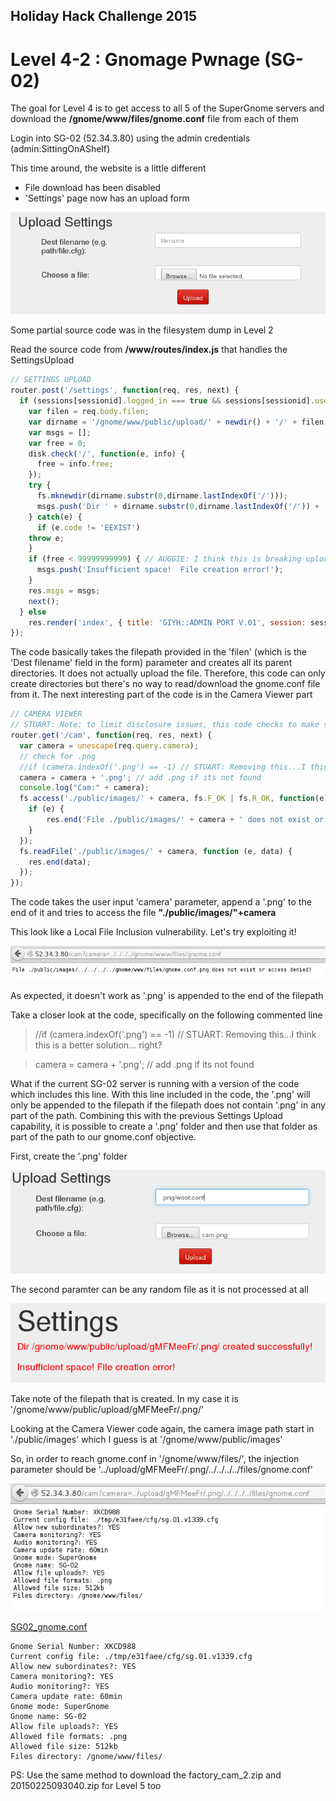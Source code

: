 ## Holiday Hack Challenge 2015
# Level 4-2 : Gnomage Pwnage (SG-02)

The goal for Level 4 is to get access to all 5 of the SuperGnome servers and download the **/gnome/www/files/gnome.conf** file from each of them

Login into SG-02 (52.34.3.80) using the admin credentials (admin:SittingOnAShelf)

This time around, the website is a little different
- File download has been disabled
- 'Settings' page now has an upload form

![01](img/01.png)

Some partial source code was in the filesystem dump in Level 2

Read the source code from **/www/routes/index.js** that handles the SettingsUpload

```js
// SETTINGS UPLOAD
router.post('/settings', function(req, res, next) {
  if (sessions[sessionid].logged_in === true && sessions[sessionid].user_level > 99) { // AUGGIE: settings upload allowed for admins (admins are 100, currently)
    var filen = req.body.filen;
    var dirname = '/gnome/www/public/upload/' + newdir() + '/' + filen;
    var msgs = [];
    var free = 0;
    disk.check('/', function(e, info) {
      free = info.free;
    });
    try {
      fs.mknewdir(dirname.substr(0,dirname.lastIndexOf('/')));
      msgs.push('Dir ' + dirname.substr(0,dirname.lastIndexOf('/')) + '/ created successfully!');
    } catch(e) {
      if (e.code != 'EEXIST')
	throw e;
    }
    if (free < 99999999999) { // AUGGIE: I think this is breaking uploads?  Stuart why did you set this so high?
      msgs.push('Insufficient space!  File creation error!');
    }
    res.msgs = msgs;
    next();
  } else
    res.render('index', { title: 'GIYH::ADMIN PORT V.01', session: sessions[sessionid], res: res });
});
```

The code basically takes the filepath provided in the 'filen' (which is the 'Dest filename' field in the form) parameter and creates all its parent directories. It does not actually upload the file. Therefore, this code can only create directories but there's no way to read/download the gnome.conf file from it.
The next interesting part of the code is in the Camera Viewer part

```js
// CAMERA VIEWER
// STUART: Note: to limit disclosure issues, this code checks to make sure the user asked for a .png file
router.get('/cam', function(req, res, next) {
  var camera = unescape(req.query.camera);
  // check for .png
  //if (camera.indexOf('.png') == -1) // STUART: Removing this...I think this is a better solution... right?
  camera = camera + '.png'; // add .png if its not found
  console.log("Cam:" + camera);
  fs.access('./public/images/' + camera, fs.F_OK | fs.R_OK, function(e) {
    if (e) {
	    res.end('File ./public/images/' + camera + ' does not exist or access denied!');
    }
  });
  fs.readFile('./public/images/' + camera, function (e, data) {
    res.end(data);
  });
});
```

The code takes the user input 'camera' parameter, append a '.png' to the end of it and tries to access the file **"./public/images/"+camera**

This look like a Local File Inclusion vulnerability. Let's try exploiting it!

![02](img/02.png)

As expected, it doesn't work as '.png' is appended to the end of the filepath

Take a closer look at the code, specifically on the following commented line

> //if (camera.indexOf('.png') == -1) // STUART: Removing this...I think this is a better solution... right?

> camera = camera + '.png'; // add .png if its not found

What if the current SG-02 server is running with a version of the code which includes this line. With this line included in the code, the '.png' will only be appended to the filepath if the filepath does not contain '.png' in any part of the path. Combining this with the previous Settings Upload capability, it is possible to create a '.png' folder and then use that folder as part of the path to our gnome.conf objective.

First, create the '.png' folder

![03](img/03.png)

The second paramter can be any random file as it is not processed at all

![04](img/04.png)

Take note of the filepath that is created. In my case it is '/gnome/www/public/upload/gMFMeeFr/.png/'

Looking at the Camera Viewer code again, the camera image path start in './public/images' which I guess is at '/gnome/www/public/images'

So, in order to reach gnome.conf in '/gnome/www/files/', the injection parameter should be '../upload/gMFMeeFr/.png/../../../../files/gnome.conf'

![05](img/05.png)

[SG02_gnome.conf](SG02_gnome.conf)

```
Gnome Serial Number: XKCD988
Current config file: ./tmp/e31faee/cfg/sg.01.v1339.cfg
Allow new subordinates?: YES
Camera monitoring?: YES
Audio monitoring?: YES
Camera update rate: 60min
Gnome mode: SuperGnome
Gnome name: SG-02
Allow file uploads?: YES
Allowed file formats: .png
Allowed file size: 512kb
Files directory: /gnome/www/files/
```

PS: Use the same method to download the factory_cam_2.zip and 20150225093040.zip for Level 5 too